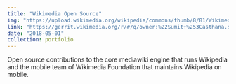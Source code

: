 ```yaml
---
title: "Wikimedia Open Source"
img: "https://upload.wikimedia.org/wikipedia/commons/thumb/8/81/Wikimedia-logo.svg/256px-Wikimedia-logo.svg.png"
link: "https://gerrit.wikimedia.org/r/#/q/owner:%22Sumit+%253Casthana.sumit23%2540gmail.com%253E%22"
date: "2018-05-01"
collection: portfolio
---
```

Open source contributions to the core mediawiki engine that runs Wikipedia and the mobile team of Wikimedia Foundation that maintains Wikipedia on mobile.
